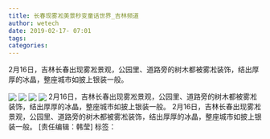 ```yaml
---
title: 长春现雾凇美景秒变童话世界_吉林频道
author: wetech
date: 2019-02-17- 07:01
tags: 
categories: 
---
```

2月16日，吉林长春出现雾凇景观，公园里、道路旁的树木都被雾凇装饰，结出厚厚的冰晶，整座城市如披上银装一般。
<!-- more -->
                
<img align="center" border="0" src="http://p0.ifengimg.com/fck/2019_08/45c47246b37c5ea_w540_h359.jpg" />
                
<img align="center" border="0" src="http://p0.ifengimg.com/fck/2019_08/081ae34b0b78df9_w540_h359.jpg" />
            
<img align="center" border="0" src="http://p0.ifengimg.com/fck/2019_08/ec7be2605f826c6_w540_h359.jpg" />
<img align="center" border="0" src="http://p2.ifengimg.com/a/2016/0810/204c433878d5cf9size1_w16_h16.png" />
2月16日，吉林长春出现雾凇景观，公园里、道路旁的树木都被雾凇装饰，结出厚厚的冰晶，整座城市如披上银装一般。
2月16日，吉林长春出现雾凇景观，公园里、道路旁的树木都被雾凇装饰，结出厚厚的冰晶，整座城市如披上银装一般。
[责任编辑：韩莹]
标签：
 
             
